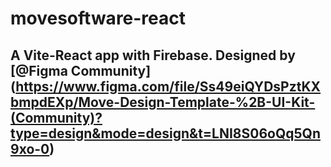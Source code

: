 # movesoftware-react

## A Vite-React app with Firebase. Designed by [@Figma Community] (https://www.figma.com/file/Ss49eiQYDsPztKXbmpdEXp/Move-Design-Template-%2B-UI-Kit-(Community)?type=design&mode=design&t=LNI8S06oQq5Qn9xo-0)
